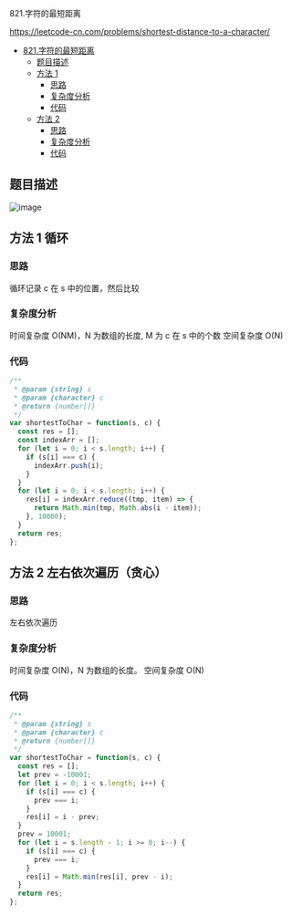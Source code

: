 821.字符的最短距离

https://leetcode-cn.com/problems/shortest-distance-to-a-character/
- [821.字符的最短距离](#821.字符的最短距离)
  - [题目描述](#题目描述)
  - [方法 1](#方法-1-循环)
    - [思路](#思路)
    - [复杂度分析](#复杂度分析)
    - [代码](#代码)
  - [方法 2](#方法-2-左右依次遍历（贪心）)
    - [思路](#思路)
    - [复杂度分析](#复杂度分析)
    - [代码](#代码)

## 题目描述
![image](https://user-images.githubusercontent.com/32665965/132951888-1a707ef4-a90e-4c27-88b3-bda8ff1c5a21.png)


## 方法 1 循环

### 思路
循环记录 c 在 s 中的位置，然后比较

### 复杂度分析
时间复杂度 O(NM)，N 为数组的长度, M 为 c 在 s 中的个数
空间复杂度 O(N)

### 代码
```js
/**
 * @param {string} s
 * @param {character} c
 * @return {number[]}
 */
var shortestToChar = function(s, c) {
  const res = [];
  const indexArr = [];
  for (let i = 0; i < s.length; i++) {
    if (s[i] === c) {
      indexArr.push(i);
    }
  }
  for (let i = 0; i < s.length; i++) {
    res[i] = indexArr.reduce((tmp, item) => {
      return Math.min(tmp, Math.abs(i - item));
    }, 10000);
  }
  return res;
};

```

## 方法 2 左右依次遍历（贪心）

### 思路
左右依次遍历

### 复杂度分析
时间复杂度 O(N)，N 为数组的长度。
空间复杂度 O(N)

### 代码
```js
/**
 * @param {string} s
 * @param {character} c
 * @return {number[]}
 */
var shortestToChar = function(s, c) {
  const res = [];
  let prev = -10001;
  for (let i = 0; i < s.length; i++) {
    if (s[i] === c) {
      prev === i;
    }
    res[i] = i - prev;
  }
  prev = 10001;
  for (let i = s.length - 1; i >= 0; i--) {
    if (s[i] === c) {
      prev === i;
    }
    res[i] = Math.min(res[i], prev - i);
  }
  return res;
};
```
